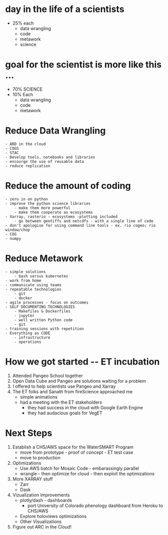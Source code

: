 # day in the life of a scientists
- 25% each
    - data wrangling
    - code
    - metawork
    - science
    
# goal for the scientist is more like this ...

- 70% SCIENCE
- 10% Each
    - data wrangling
    - code
    - metawork
    
# Reduce Data Wrangling
    - ARD in the cloud
    - COGS
    - STAC
    - Develop tools, notebooks and libraries
    - encourge the use of reusable data
    - reduce replication

# Reduce the amount of coding
    - zero in on python 
    - improve the python science libraries
        - make them more powerful
        - make them cooperate as ecosystems
    - Xarray, rasterio - ecosystems -plotting included
        - go between geotiffs and netcdfs - with a single line of code
    - don't apologise for using command line tools - ex. rio cogeo; rio window/chop
    - COG
    - numpy
        
# Reduce Metawork
    - simple solutions
        - bash versus kubernetes
    - work from home
    - communicate using teams 
    - repeatable technologies
        - git
        - docker
    - agile processes - focus on outcomes
    - SELF DOCUMENTING TECHNOLOGIES
        - Makefiles & Dockerfiles
        - jupyter
        - well written Python code
        - git
    - training sessions with repetition
    - Everything as CODE
        - infrastructure
        - operations
        
# How we got started -- ET incubation
1. Attended Pangeo School together
2. Open Data Cube and Pangeo are solutions waiting for a problem
3. I offered to help scientists use Pangeo and Xarray
4. The ET folks and Sanath from fireScience approached me
    - simple animations
    - had a meeting with the ET stakeholders
        - they had success in the cloud with Google Earth Engine
        - they had audacious goals for VegET
        
 
 # Next Steps
 1. Establish a CHS/AWS space for the WaterSMART Program
     - move from prototype - proof of concept - ET test case
     - move to production
 2. Optimizations
     - Use AWS batch for Mosaic Code - embarassingly parallel
     - wrangle - then optimize for cloud - then exploit the optimizations
 3. More XARRAY stuff
     - Zarr
     - Dask
 4. Vizualization Improvements
     - plotly/dash - dashboards
         - port University of Colorado phenology dashboard from Heroku to CHS/AWS
     - Explore holoviews optimizations
     - Other Visualizations
 5. Figure out ARC in the Cloud!


